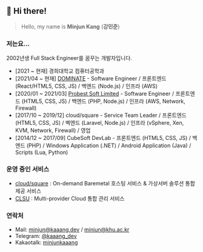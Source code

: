 ﻿## :wave: Hi there!
> Hello, my name is **Minjun Kang** (**강민준**)

### 저는요...
2002년생 Full Stack Engineer를 꿈꾸는 개발자입니다.

- [2021 ~ 현재] 경희대학교 컴퓨터공학과
- [2021/04 ~ 현재] [DOMINATE](https://dominate.co.kr) - Software Engineer / 프론트엔드 (React/HTML5, CSS, JS) / 백엔드 (Node.js) / 인프라 (AWS)
- [2020/01 ~ 2021/03] [Probest Soft Limited](https://probestsoft.kr) - Software Engineer / 프론트엔드 (HTML5, CSS, JS) / 백엔드 (PHP, Node.js) / 인프라 (AWS, Network, Firewall) 
- [2017/10 ~ 2019/12] cloud/square - Service Team Leader / 프론트엔드 (HTML5, CSS, JS) / 벡엔드 (Laravel, Node.js) / 인프라 (vSphere, Xen, KVM, Network, Firewall) / 영업
- [2014/12 ~ 2017/09] CubeSoft DevLab - 프론트엔드 (HTML5, CSS, JS) / 백엔드 (PHP) / Windows Application (.NET) / Android Application (Java) / Scripts (Lua, Python)

### 운영 중인 서비스
- [cloud/square](https://cloudsquare.kr) : On-demand Baremetal 호스팅 서비스 & 가상서버 솔루션 통합 제공 서비스
- [CLSU](https://clsu.kr) : Multi-provider Cloud 통합 관리 서비스

### 연락처
- Mail: [minjun@kaaang.dev](mailto:minjun@kaaang.dev) / [minjun@khu.ac.kr](mailto:minjun@khu.ac.kr)
- Telegram: [@kaaang_dev](https://t.me/kaaang_dev)
- Kakaotalk: [minjunkaaang](http://qr.kakao.com/talk/UPsHdV0uCa2SmximzcqnAEEr1KM-)
